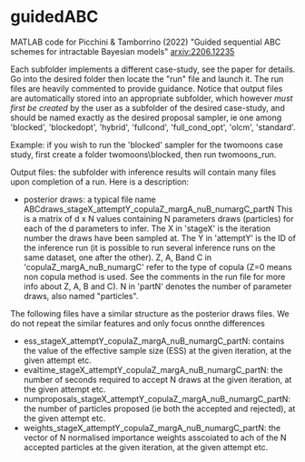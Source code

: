# guidedABC
MATLAB code for Picchini &amp; Tamborrino (2022) "Guided sequential ABC schemes for intractable Bayesian models" [arxiv:2206.12235](https://arxiv.org/abs/2206.12235)

Each subfolder implements a different case-study, see the paper for details. Go into the desired folder then locate the "run" file and launch it. The run files are heavily commented to provide guidance. Notice that output files are automatically stored into an appropriate subfolder, which however *must first be created* by the user as a subfolder of the desired case-study, and should be named exactly as the desired proposal sampler, ie one among 'blocked', 'blockedopt', 'hybrid', 'fullcond', 'full_cond_opt', 'olcm', 'standard'. 

Example: if you wish to run the 'blocked' sampler for the twomoons case study, first create a folder twomoons\blocked, then run twomoons_run.

Output files: the subfolder with inference results will contain many files upon completion of a run. Here is a description:

- posterior draws: a typical file name ABCdraws_stageX_attemptY_copulaZ_margA_nuB_numargC_partN
  This is a matrix of d x N values containing N parameters draws (particles) for each of the d parameters to infer. The X in 'stageX' is the iteration number the draws have been sampled at. The Y in 'attemptY' is the ID of the inference run (it is possible to run several inference runs on the same dataset, one after the other). Z, A, Band C in 'copulaZ_margA_nuB_numargC' refer to the type of copula (Z=0 means non copula method is used. See the comments in the run file for more info about Z, A, B and C). N in 'partN' denotes the number of parameter draws, also named "particles".
  
The following files have a similar structure as the posterior draws files. We do not repeat the similar features and only focus onnthe differences

- ess_stageX_attemptY_copulaZ_margA_nuB_numargC_partN: contains the value of the effective sample size (ESS) at the given iteration, at the given attempt etc.
- evaltime_stageX_attemptY_copulaZ_margA_nuB_numargC_partN: the number of seconds required to accept N draws at the given iteration, at the given attempt etc.
- numproposals_stageX_attemptY_copulaZ_margA_nuB_numargC_partN: the number of particles proposed (ie both the accepted and rejected), at the given attempt etc.
- weights_stageX_attemptY_copulaZ_margA_nuB_numargC_partN: the vector of N normalised importance weights asscoiated to ach of the N accepted particles at the given iteration, at the given attempt etc.


